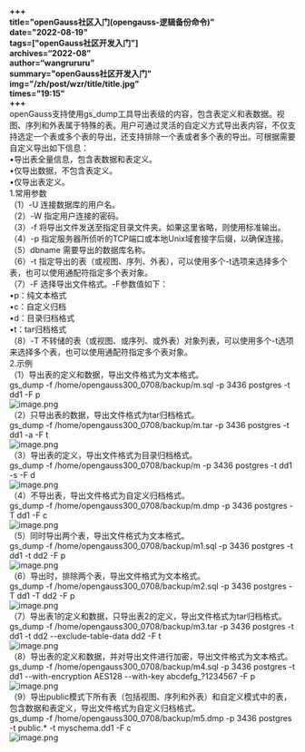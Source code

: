 **+++**<br />**title="openGauss社区入门(opengauss-逻辑备份命令)"**<br />**date="2022-08-19"**<br />**tags=["openGauss社区开发入门"]**<br />**archives=“2022-08”**<br />**author=“wangrururu”**<br />**summary="openGauss社区开发入门"**<br />**img="/zh/post/wzr/title/title.jpg"**<br />**times="19:15"**<br />**+++**<br />openGauss支持使用gs_dump工具导出表级的内容，包含表定义和表数据。视图、序列和外表属于特殊的表。用户可通过灵活的自定义方式导出表内容，不仅支持选定一个表或多个表的导出，还支持排除一个表或者多个表的导出。可根据需要自定义导出如下信息：<br />•导出表全量信息，包含表数据和表定义。<br />•仅导出数据，不包含表定义。<br />•仅导出表定义。<br />1.常用参数<br />（1）-U  连接数据库的用户名。<br />（2）-W  指定用户连接的密码。<br />（3）-f  将导出文件发送至指定目录文件夹。如果这里省略，则使用标准输出。<br />（4）-p 指定服务器所侦听的TCP端口或本地Unix域套接字后缀，以确保连接。<br />（5）dbname  需要导出的数据库名称。<br />（6）-t 指定导出的表（或视图、序列、外表），可以使用多个-t选项来选择多个表，也可以使用通配符指定多个表对象。<br />（7）-F 选择导出文件格式。-F参数值如下：<br />•p：纯文本格式<br />•c：自定义归档<br />•d：目录归档格式<br />•t：tar归档格式<br />（8）-T 不转储的表（或视图、或序列、或外表）对象列表，可以使用多个-t选项来选择多个表，也可以使用通配符指定多个表对象。<br />2.示例<br />（1）导出表的定义和数据，导出文件格式为文本格式。<br />gs_dump -f /home/opengauss300_0708/backup/m.sql -p 3436 postgres -t dd1 -F p<br />![image.png](https://cdn.nlark.com/yuque/0/2022/png/32435345/1660908148094-ccb6939f-cffd-4b41-9440-454eaf8361d6.png#clientId=ud815a6a8-8484-4&crop=0&crop=0&crop=1&crop=1&from=paste&height=43&id=u6997755e&margin=%5Bobject%20Object%5D&name=image.png&originHeight=54&originWidth=554&originalType=binary&ratio=1&rotation=0&showTitle=false&size=65145&status=done&style=none&taskId=u74d1d0f3-090f-4bfd-bca1-dab80f3922d&title=&width=443.2)<br />（2）只导出表的数据，导出文件格式为tar归档格式。<br />gs_dump -f /home/opengauss300_0708/backup/m.tar -p 3436 postgres -t dd1 -a -F t <br />![image.png](https://cdn.nlark.com/yuque/0/2022/png/32435345/1660908162097-b217e7c4-7e67-49b1-98c8-69f796b746b8.png#clientId=ud815a6a8-8484-4&crop=0&crop=0&crop=1&crop=1&from=paste&height=27&id=u43cdc23b&margin=%5Bobject%20Object%5D&name=image.png&originHeight=34&originWidth=554&originalType=binary&ratio=1&rotation=0&showTitle=false&size=37232&status=done&style=none&taskId=u88ffe901-057c-4233-bfe7-476253371a8&title=&width=443.2)<br />（3）导出表的定义，导出文件格式为目录归档格式。<br />gs_dump -f /home/opengauss300_0708/backup/m -p 3436 postgres -t dd1 -s -F d <br />![image.png](https://cdn.nlark.com/yuque/0/2022/png/32435345/1660908175403-885cce65-9c45-4b9f-a81d-1915d84fa625.png#clientId=ud815a6a8-8484-4&crop=0&crop=0&crop=1&crop=1&from=paste&height=44&id=ub7383955&margin=%5Bobject%20Object%5D&name=image.png&originHeight=55&originWidth=554&originalType=binary&ratio=1&rotation=0&showTitle=false&size=64834&status=done&style=none&taskId=u1730ce70-058a-46b9-a0ee-6f957e076ce&title=&width=443.2)<br />（4）不导出表，导出文件格式为自定义归档格式。<br />gs_dump -f /home/opengauss300_0708/backup/m.dmp -p 3436 postgres -T dd1 -F c<br />![image.png](https://cdn.nlark.com/yuque/0/2022/png/32435345/1660908186579-1a0bc9e4-bc4f-4b11-b61b-99f9643bebc1.png#clientId=ud815a6a8-8484-4&crop=0&crop=0&crop=1&crop=1&from=paste&height=44&id=u37964949&margin=%5Bobject%20Object%5D&name=image.png&originHeight=55&originWidth=554&originalType=binary&ratio=1&rotation=0&showTitle=false&size=65317&status=done&style=none&taskId=u86606486-7061-4325-b722-5facd291159&title=&width=443.2)<br />（5）同时导出两个表，导出文件格式为文本格式。<br />gs_dump -f /home/opengauss300_0708/backup/m1.sql -p 3436 postgres -t dd1 -t dd2 -F p<br />![image.png](https://cdn.nlark.com/yuque/0/2022/png/32435345/1660908193429-7b55a105-21d5-4403-bc8b-0ce1a2f6cc6a.png#clientId=ud815a6a8-8484-4&crop=0&crop=0&crop=1&crop=1&from=paste&height=41&id=u3441ebac&margin=%5Bobject%20Object%5D&name=image.png&originHeight=51&originWidth=554&originalType=binary&ratio=1&rotation=0&showTitle=false&size=56558&status=done&style=none&taskId=u14bc59fa-7f8f-474a-8892-cef500dec5d&title=&width=443.2)<br />（6）导出时，排除两个表，导出文件格式为文本格式。<br />gs_dump -f /home/opengauss300_0708/backup/m2.sql -p 3436 postgres -T dd1 -T dd2 -F p<br />![image.png](https://cdn.nlark.com/yuque/0/2022/png/32435345/1660908202991-7917b5b2-dbc4-453c-a672-4bcaf6ca17e4.png#clientId=ud815a6a8-8484-4&crop=0&crop=0&crop=1&crop=1&from=paste&height=39&id=u4bec73f4&margin=%5Bobject%20Object%5D&name=image.png&originHeight=49&originWidth=554&originalType=binary&ratio=1&rotation=0&showTitle=false&size=58012&status=done&style=none&taskId=ube29a4c1-9098-426f-a22a-c880526dbb1&title=&width=443.2)<br />（7）导出表1的定义和数据，只导出表2的定义，导出文件格式为tar归档格式。<br />gs_dump -f /home/opengauss300_0708/backup/m3.tar -p 3436 postgres -t dd1 -t dd2 --exclude-table-data dd2 -F t<br />![image.png](https://cdn.nlark.com/yuque/0/2022/png/32435345/1660908214236-508c8634-0957-4f5f-959b-bd8be7d76fc3.png#clientId=ud815a6a8-8484-4&crop=0&crop=0&crop=1&crop=1&from=paste&height=33&id=uab5304a9&margin=%5Bobject%20Object%5D&name=image.png&originHeight=41&originWidth=554&originalType=binary&ratio=1&rotation=0&showTitle=false&size=43063&status=done&style=none&taskId=u616f3469-2577-4f69-a76b-915ec94d682&title=&width=443.2)<br />（8）导出表的定义和数据，并对导出文件进行加密，导出文件格式为文本格式。<br />gs_dump -f /home/opengauss300_0708/backup/m4.sql -p 3436 postgres -t dd1 --with-encryption AES128 --with-key abcdefg_?1234567 -F p<br />![image.png](https://cdn.nlark.com/yuque/0/2022/png/32435345/1660908222439-01895d2b-b756-4db1-a6c5-9157ce3a157a.png#clientId=ud815a6a8-8484-4&crop=0&crop=0&crop=1&crop=1&from=paste&height=36&id=u1e54b1e4&margin=%5Bobject%20Object%5D&name=image.png&originHeight=45&originWidth=554&originalType=binary&ratio=1&rotation=0&showTitle=false&size=40671&status=done&style=none&taskId=uf2d174ee-05ae-43b0-b3d4-7ea502f72ed&title=&width=443.2)<br />（9）导出public模式下所有表（包括视图、序列和外表）和自定义模式中的表，包含数据和表定义，导出文件格式为自定义归档格式。<br />gs_dump -f /home/opengauss300_0708/backup/m5.dmp -p 3436 postgres -t public.* -t myschema.dd1 -F c<br />![image.png](https://cdn.nlark.com/yuque/0/2022/png/32435345/1660908230084-ce873cb7-dc6a-4c97-84b7-3412c670a9a4.png#clientId=ud815a6a8-8484-4&crop=0&crop=0&crop=1&crop=1&from=paste&height=37&id=u5d51992e&margin=%5Bobject%20Object%5D&name=image.png&originHeight=46&originWidth=554&originalType=binary&ratio=1&rotation=0&showTitle=false&size=50842&status=done&style=none&taskId=ud926a090-a7be-425b-8491-aac913d82ca&title=&width=443.2)
